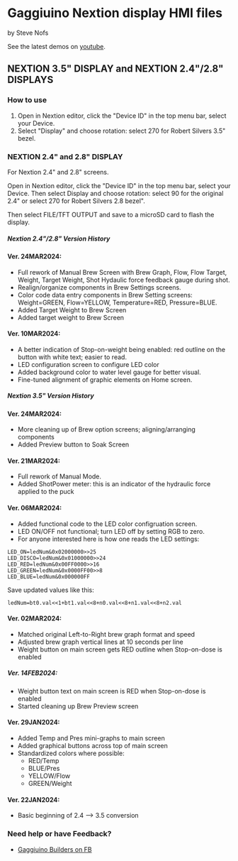 # Gaggiuino Nextion display HMI files

by Steve Nofs

See the latest demos on [youtube](https://www.youtube.com/@stevenofs8795).

## NEXTION 3.5" DISPLAY and NEXTION 2.4"/2.8" DISPLAYS

### How to use
1.  Open in Nextion editor, click the "Device ID" in the top menu bar, select your Device. 
2. Select "Display" and choose rotation: select 270 for Robert Silvers 3.5" bezel.


### NEXTION 2.4" and 2.8" DISPLAY 
For Nextion 2.4" and 2.8" screens.

Open in Nextion editor, click the "Device ID" in the top menu bar, select your Device. Then select Display and choose rotation: select 90 for the original 2.4" or select 270 for Robert Silvers 2.8 bezel".

Then select FILE/TFT OUTPUT and save to a microSD card to flash the display.



##### Nextion 2.4"/2.8" Version History #####

#### Ver. 24MAR2024:

- Full rework of Manual Brew Screen with Brew Graph, Flow, Flow Target, Weight, Target Weight, Shot Hydaulic force feedback gauge during shot.
- Realign/organize components in Brew Settings screens.
- Color code data entry components in Brew Setting screens: Weight=GREEN, Flow=YELLOW, Temperature=RED, Pressure=BLUE.
- Added Target Weight to Brew Screen
- Added target weight to Brew Screen

#### Ver. 10MAR2024:
- A better indication of Stop-on-weight being enabled: red outline on the button with white text; easier to read. 
- LED configuration screen to configure LED color
- Added background color to water level gauge for better visual.
- Fine-tuned alignment of graphic elements on Home screen.



##### Nextion 3.5" Version History #####

#### Ver. 24MAR2024:

- More cleaning up of Brew option screens; aligning/arranging components
- Added Preview button to Soak Screen

#### Ver. 21MAR2024:

- Full rework of  Manual Mode.
- Added ShotPower meter: this is an indicator of the hydraulic force applied to the puck


#### Ver. 06MAR2024:

- Added functional code to the LED color configruation screen.
- LED ON/OFF not functional; turn LED off by setting RGB to zero.
- For anyone interested here is how one reads the LED settings:
```
LED_ON=ledNum&0x02000000>>25
LED_DISCO=ledNum&0x01000000>>24
LED_RED=ledNum&0x00FF0000>>16
LED_GREEN=ledNum&0x0000FF00>>8
LED_BLUE=ledNum&0x000000FF
```

Save updated values like this:

`ledNum=bt0.val<<1+bt1.val<<8+n0.val<<8+n1.val<<8+n2.val`


#### Ver. 02MAR2024:
- Matched original Left-to-Right brew graph format and speed
- Adjusted brew graph vertical lines at 10 seconds per line
- Weight button on main screen gets RED outline when Stop-on-dose is enabled


##### Ver. 14FEB2024:
- Weight button text on main screen is RED when Stop-on-dose is enabled
- Started cleaning up Brew Preview screen


#### Ver. 29JAN2024:
- Added Temp and Pres mini-graphs to main screen
- Added graphical buttons across top of main screen
- Standardized colors where possible: 
    - RED/Temp
    - BLUE/Pres
    - YELLOW/Flow
    - GREEN/Weight


#### Ver. 22JAN2024:
- Basic beginning of 2.4 --> 3.5 conversion



### Need help or have Feedback?
- [Gaggiuino Builders on FB](https://www.facebook.com/groups/5362374853865845)
